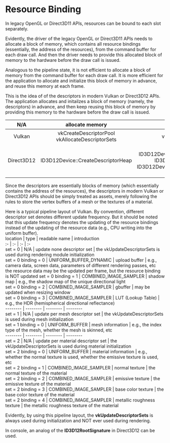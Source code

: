 # Resource Binding  

In legacy OpenGL or Direct3D11 APIs, resources can be bound to each slot separately.  

Evidently, the driver of the legacy OpenGL or Direct3D11 APIs needs to allocate a block of memory, which contains all resource bindings (essentially, the address of the resources), from the command buffer for each draw call. And then the driver needs to provide this allocated block of memory to the hardware before the draw call is issued.  

Analogous to the pipeline state, it is not efficient to allocate a block of memory from the command buffer for each draw call. It is more efficient for the application to allocate and initialize this block of memory in advance, and reuse this memory at each frame.  

This is the idea of of the descriptors in modern Vulkan or Direct3D12 APIs. The application allocates and initailzes a block of memory (namely, the descriptors) in advance, and then keep reusing this block of memory by providing this memory to the hardware before the draw call is issued.

N/A | allocate memory  | initailze memory | bind memeory 
:-: | :-: | :-: | :-:  
Vulkan | vkCreateDescriptorPool <br/> vkAllocateDescriptorSets | vkUpdateDescriptorSets | vkCmdBindDescriptorSets   
Direct3D12 | ID3D12Device::CreateDescriptorHeap | ID3D12Device::CreateShaderResourceView <br/> ID3D12Device::CreateSampler <br/> ID3D12Device::CreateUnorderedAccessView | ID3D12GraphicsCommandList::SetDescriptorHeaps <br/> ID3D12GraphicsCommandList::SetGraphicsRootConstantBufferView <br/> ID3D12GraphicsCommandList::SetGraphicsRootDescriptorTable <br/> ID3D12GraphicsCommandList::SetComputeRootConstantBufferView <br/> ID3D12GraphicsCommandList::SetComputeRootDescriptorTable  

Since the descriptors are essentially blocks of memory (which essentially contains the address of the resources), the descriptors in modern Vulkan or Direct3D12 APIs should be simply treated as assets, merely following the rules to store the vertex buffers of a mesh or the textures of a material.  

Here is a typical pipeline layout of Vulkan. By convention, different descriptor set denotes different update frequency. But it should be noted that this update frequency denotes the updating of the resource bindings instead of the updating of the resource data (e.g., CPU writing into the uniform buffer).    
location              | type                   | readable name                          | introduction  
:-                    | :-                     | :-                                     | :-  
set = 0               | N/A                    | update none descriptor set             | the vkUpdateDescriptorSets is used during rendering module initialization  
set = 0 binding = 0   | UNIFORM_BUFFER_DYNAMIC | upload buffer                          | e.g., camera data, screen data, parameters of different rendering passes, etc <br/> the resource data may be the updated per frame, but the resource binding is NOT updated 
set = 0 binding = 1   | COMBINED_IMAGE_SAMPLER | shadow map                             | e.g., the shadow map of the unique directional light  
set = 0 binding = 2   | COMBINED_IMAGE_SAMPLER | gbuffer                                | may be updated when resizing window   
set = 0 binding = 3   | COMBINED_IMAGE_SAMPLER | LUT (Lookup Table)                     | e.g., the HDR (hemispherical directional reflectance)  
\-\-\-\-\-\-\-\-      | \-\-\-\-\-\-\-\-       | \-\-\-\-\-\-\-\-                       | \-\-\-\-\-\-\-\-  
set = 1               | N/A                    | update per mesh descriptor set         | the vkUpdateDescriptorSets is used during mesh initialization  
set = 1 binding = 0   | UNIFORM_BUFFER         | mesh information                       | e.g., the index type of the mesh, whether the mesh is skinned, etc  
\-\-\-\-\-\-\-\-      | \-\-\-\-\-\-\-\-       | \-\-\-\-\-\-\-\-                       | \-\-\-\-\-\-\-\-  
set = 2               | N/A                    | update per material descriptor set     | the vkUpdateDescriptorSets is used during material initialization  
set = 2 binding = 0   | UNIFORM_BUFFER         | material information                   | e.g., whether the normal texture is used, whether the emissive texture is used, etc  
set = 2 binding = 1   | COMBINED_IMAGE_SAMPLER | normal texture                         | the normal texture of the material   
set = 2 binding = 2   | COMBINED_IMAGE_SAMPLER | emissive texture                       | the emissive texture of the material   
set = 2 binding = 3   | COMBINED_IMAGE_SAMPLER | base color texture                     | the base color texture of the material   
set = 2 binding = 4   | COMBINED_IMAGE_SAMPLER | metallic roughness texture             | the metallic roughness texture of the material   


Evidently, by using this pipeline layout, the **vkUpdateDescriptorSets** is always used during initialization and NOT ever used during rendering.  

In console, an analog of the **ID3D12RootSignature** in Direct3D12 can be used.  
